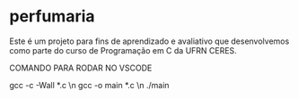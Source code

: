 # perfumaria
Este é um projeto para fins de aprendizado e avaliativo que desenvolvemos como parte do curso de Programação em C da UFRN CERES.

COMANDO PARA RODAR NO VSCODE

gcc -c -Wall *.c \n
gcc -o main *.c \n
./main
